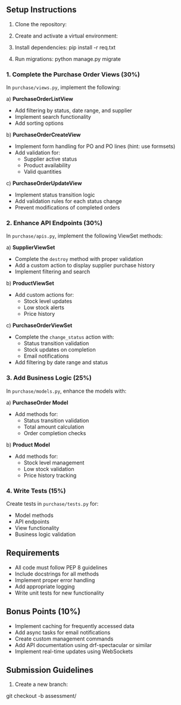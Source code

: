 ## Setup Instructions

1. Clone the repository:

2. Create and activate a virtual environment:

3. Install dependencies:
pip install -r req.txt

4. Run migrations:
python manage.py migrate



### 1. Complete the Purchase Order Views (30%)
In `purchase/views.py`, implement the following:

a) **PurchaseOrderListView**
- Add filtering by status, date range, and supplier
- Implement search functionality
- Add sorting options

b) **PurchaseOrderCreateView**
- Implement form handling for PO and PO lines (hint: use formsets)
- Add validation for:
  - Supplier active status
  - Product availability
  - Valid quantities

c) **PurchaseOrderUpdateView**
- Implement status transition logic
- Add validation rules for each status change
- Prevent modifications of completed orders

### 2. Enhance API Endpoints (30%)
In `purchase/apis.py`, implement the following ViewSet methods:

a) **SupplierViewSet**
- Complete the `destroy` method with proper validation
- Add a custom action to display supplier purchase history
- Implement filtering and search

b) **ProductViewSet**
- Add custom actions for:
  - Stock level updates
  - Low stock alerts
  - Price history

c) **PurchaseOrderViewSet**
- Complete the `change_status` action with:
  - Status transition validation
  - Stock updates on completion
  - Email notifications
- Add filtering by date range and status

### 3. Add Business Logic (25%)
In `purchase/models.py`, enhance the models with:

a) **PurchaseOrder Model**
- Add methods for:
  - Status transition validation
  - Total amount calculation
  - Order completion checks

b) **Product Model**
- Add methods for:
  - Stock level management
  - Low stock validation
  - Price history tracking

### 4. Write Tests (15%)
Create tests in `purchase/tests.py` for:
- Model methods
- API endpoints
- View functionality
- Business logic validation

## Requirements

- All code must follow PEP 8 guidelines
- Include docstrings for all methods
- Implement proper error handling
- Add appropriate logging
- Write unit tests for new functionality

## Bonus Points (10%)

- Implement caching for frequently accessed data
- Add async tasks for email notifications
- Create custom management commands
- Add API documentation using drf-spectacular or similar
- Implement real-time updates using WebSockets

## Submission Guidelines

1. Create a new branch:



git checkout -b assessment/<your-name>
